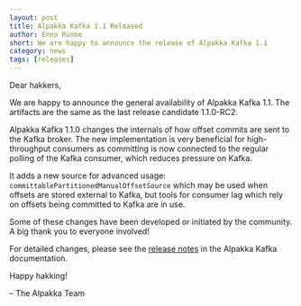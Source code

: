 ```yaml
---
layout: post
title: Alpakka Kafka 1.1 Released
author: Enno Runne
short: We are happy to announce the release of Alpakka Kafka 1.1
category: news
tags: [releases]
---
```


Dear hakkers,

We are happy to announce the general availability of Alpakka Kafka 1.1. The artifacts are the same as the last release candidate 1.1.0-RC2.

Alpakka Kafka 1.1.0 changes the internals of how offset commits are sent to the Kafka broker. The new implementation is very beneficial for high-throughput consumers as committing is now connected to the regular polling of the Kafka consumer, which reduces pressure on Kafka.

It adds a new source for advanced usage: `committablePartitionedManualOffsetSource` which may be used when offsets are stored external to Kafka, but tools for consumer lag which rely on offsets being committed to Kafka are in use.

Some of these changes have been developed or initiated by the community. A big thank you to everyone involved!

For detailed changes, please see the [release notes](https://doc.akka.io/docs/alpakka-kafka/current/release-notes/1.1.x.html) in the Alpakka Kafka documentation.

Happy hakking!

– The Alpakka Team
